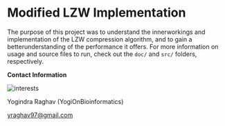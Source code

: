 # Modified LZW Implementation 

The purpose of this project was to understand the innerworkings and implementation of the LZW compression algorithm, and to gain a betterunderstanding of the performance it offers. For more information on usage and source files to run, check out the `doc/` and `src/` folders, respectively. 

**Contact Information** 

![interests](https://avatars1.githubusercontent.com/u/38919947?s=400&u=49ab1365a14fac78a91e425efd583f7a2bcb3e25&v=4)

Yogindra Raghav (YogiOnBioinformatics) 

yraghav97@gmail.com
